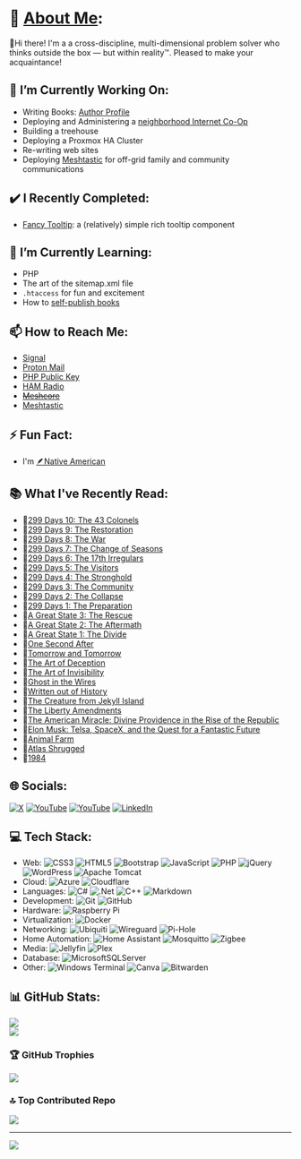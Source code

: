 # 💫 [About Me](https://JoeLevi.com):
👋Hi there! I'm a a cross-discipline, multi-dimensional problem solver who thinks outside the box — but within reality™. Pleased to make your acquaintance!

## 🔭 I’m Currently Working On:
  - Writing Books: [Author Profile](https://amzn.to/41l353a)
  - Deploying and Administering a [neighborhood Internet Co-Op](https://CraveBroadband.com)
  - Building a treehouse
  - Deploying a Proxmox HA Cluster
  - Re-writing web sites
  - Deploying [Meshtastic](https://meshtastic.org/) for off-grid family and community communications

## ✔️ I Recently Completed:
  - [Fancy Tooltip](https://github.com/joelevi/fancy-tooltip): a (relatively) simple rich tooltip component
  
## 🌱 I’m Currently Learning:
  - PHP
  - The art of the sitemap.xml file
  - `.htaccess` for fun and excitement
  - How to [self-publish books](https://amzn.to/41l353a)
  
## 📫 How to Reach Me:
  - [Signal](https://signal.me/#eu/kez2d3EnvXoe-gjPhHb-k60FX4wUPr8ib7FzcJlDBEMWAqf4C7NGHIFJYrARuQKG)
  - [Proton Mail](mailto:Joe@JoeLevi.com)
  - [PHP Public Key](https://raw.githubusercontent.com/joelevi/joelevi/refs/heads/main/Joe%20Levi's%20public%20key.asc)
  - [HAM Radio](https://www.qrz.com/db/KF7NWA)
  - ~~[Meshcore](https://meshcore.co.uk/)~~
  - [Meshtastic](https://meshtastic.org/)

## ⚡ Fun Fact:
  - I'm [🪶Native American](https://RepublicanNatives.com)

## 📚 What I've Recently Read:
  - 📗[299 Days 10: The 43 Colonels](https://amzn.to/462x2aV)
  - 📗[299 Days 9: The Restoration](https://amzn.to/4mXArxA)
  - 📗[299 Days 8: The War](https://amzn.to/3UC6EOK)
  - 📗[299 Days 7: The Change of Seasons](https://amzn.to/4mu5NMu)
  - 📗[299 Days 6: The 17th Irregulars](https://amzn.to/4mG86LO)
  - 📗[299 Days 5: The Visitors](https://amzn.to/3Jm8Kjl)
  - 📗[299 Days 4: The Stronghold](https://amzn.to/4fEkYjj)
  - 📗[299 Days 3: The Community](https://amzn.to/41L7Xi8)
  - 📗[299 Days 2: The Collapse](https://amzn.to/41H43qA)
  - 📗[299 Days 1: The Preparation](https://amzn.to/4fl1KPE)
  - 📗[A Great State 3: The Rescue](https://amzn.to/4fDqClO)
  - 📗[A Great State 2: The Aftermath](https://amzn.to/416D8V6)
  - 📗[A Great State 1: The Divide](https://amzn.to/45FIgAO)
  - 📘[One Second After](https://amzn.to/452kakO)
  - 📘[Tomorrow and Tomorrow](https://amzn.to/472oq59)
  - 📙[The Art of Deception](https://amzn.to/472TwtA)
  - 📙[The Art of Invisibility](https://amzn.to/3V6oLMR)
  - 📙[Ghost in the Wires](https://amzn.to/3UTnXLv)
  - 📔[Written out of History](https://amzn.to/4lzWB82)
  - 📔[The Creature from Jekyll Island](https://amzn.to/4mMFNvq)
  - 📔[The Liberty Amendments](https://amzn.to/46XXSC9)
  - 📔[The American Miracle: Divine Providence in the Rise of the Republic](https://amzn.to/4mugcb2)
  - 📔[Elon Musk: Telsa, SpaceX, and the Quest for a Fantastic Future](https://amzn.to/418CqGW)
  - 📕[Animal Farm](https://amzn.to/4mk13Zs)
  - 📕[Atlas Shrugged](https://amzn.to/3HFquFP)
  - 📕[1984](https://amzn.to/3UyB849)

## 🌐 Socials:
[![X](https://img.shields.io/badge/X-black.svg?logo=X&logoColor=white)](https://x.com/joelevi) [![YouTube](https://img.shields.io/badge/YouTube-%23FF0000.svg?logo=YouTube&logoColor=white)](https://youtube.com/@joelevi) [![YouTube](https://img.shields.io/badge/YouTube-%23FF0000.svg?logo=YouTube&logoColor=white)](https://youtube.com/@joelevidotcom) [![LinkedIn](https://img.shields.io/badge/LinkedIn-%230077B5.svg?logo=linkedin&logoColor=white)](https://linkedin.com/in/joelevi)

## 💻 Tech Stack:
  - Web: ![CSS3](https://img.shields.io/badge/css3-%231572B6.svg?style=plastic&logo=css3&logoColor=white) ![HTML5](https://img.shields.io/badge/html5-%23E34F26.svg?style=plastic&logo=html5&logoColor=white) ![Bootstrap](https://img.shields.io/badge/bootstrap-%238511FA.svg?style=plastic&logo=bootstrap&logoColor=white) ![JavaScript](https://img.shields.io/badge/javascript-%23323330.svg?style=plastic&logo=javascript&logoColor=%23F7DF1E) ![PHP](https://img.shields.io/badge/php-%23777BB4.svg?style=plastic&logo=php&logoColor=white) ![jQuery](https://img.shields.io/badge/jquery-%230769AD.svg?style=plastic&logo=jquery&logoColor=white) ![WordPress](https://img.shields.io/badge/WordPress-%23117AC9.svg?style=plastic&logo=WordPress&logoColor=white) ![Apache Tomcat](https://img.shields.io/badge/apache%20tomcat-%23F8DC75.svg?style=plastic&logo=apache-tomcat&logoColor=black)
  - Cloud: ![Azure](https://img.shields.io/badge/azure-%230072C6.svg?style=plastic&logo=microsoftazure&logoColor=white) ![Cloudflare](https://img.shields.io/badge/Cloudflare-F38020?style=plastic&logo=Cloudflare&logoColor=white)
  - Languages: ![C#](https://img.shields.io/badge/c%23-%23239120.svg?style=plastic&logo=csharp&logoColor=white) ![.Net](https://img.shields.io/badge/.NET-5C2D91?style=plastic&logo=.net&logoColor=white) ![C++](https://img.shields.io/badge/c++-%2300599C.svg?style=plastic&logo=c%2B%2B&logoColor=white) ![Markdown](https://img.shields.io/badge/markdown-%23000000.svg?style=plastic&logo=markdown&logoColor=white)
  - Development: ![Git](https://img.shields.io/badge/git-%23F05033.svg?style=plastic&logo=git&logoColor=white) ![GitHub](https://img.shields.io/badge/github-%23121011.svg?style=plastic&logo=github&logoColor=white) 
  - Hardware: ![Raspberry Pi](https://img.shields.io/badge/-Raspberry_Pi-C51A4A?style=plastic&logo=Raspberry-Pi)
  - Virtualization: ![Docker](https://img.shields.io/badge/docker-%230db7ed.svg?style=plastic&logo=docker&logoColor=white)
  - Networking: ![Ubiquiti](https://img.shields.io/badge/ubiquiti-%230559C9.svg?style=plastic&logo=ubiquiti&logoColor=white) ![Wireguard](https://img.shields.io/badge/wireguard-%2388171A.svg?style=plastic&logo=wireguard&logoColor=white) ![Pi-Hole](https://img.shields.io/badge/pihole-%2396060C.svg?style=plastic&logo=pi-hole&logoColor=white)
  - Home Automation: ![Home Assistant](https://img.shields.io/badge/home%20assistant-%2341BDF5.svg?style=plastic&logo=home-assistant&logoColor=white) ![Mosquitto](https://img.shields.io/badge/mosquitto-%233C5280.svg?style=plastic&logo=eclipsemosquitto&logoColor=white) ![Zigbee](https://img.shields.io/badge/zigbee-%23EB0443.svg?style=plastic&logo=zigbee&logoColor=white)
  - Media: ![Jellyfin](https://img.shields.io/badge/jellyfin-%23000B25.svg?style=plastic&logo=Jellyfin&logoColor=00A4DC) ![Plex](https://img.shields.io/badge/plex-%23E5A00D.svg?style=plastic&logo=plex&logoColor=white)
  - Database: ![MicrosoftSQLServer](https://img.shields.io/badge/Microsoft%20SQL%20Server-CC2927?style=plastic&logo=microsoft%20sql%20server&logoColor=white)
  - Other: ![Windows Terminal](https://img.shields.io/badge/Windows%20Terminal-%234D4D4D.svg?style=plastic&logo=windows-terminal&logoColor=white) ![Canva](https://img.shields.io/badge/Canva-%2300C4CC.svg?style=plastic&logo=Canva&logoColor=white) ![Bitwarden](https://img.shields.io/badge/bitwarden-%23175DDC.svg?style=plastic&logo=bitwarden&logoColor=white) 

## 📊 GitHub Stats:
<!-- ![](https://github-readme-stats.vercel.app/api?username=joelevi&theme=dark&hide_border=false&include_all_commits=true&count_private=true)<br/> -->
![](https://nirzak-streak-stats.vercel.app/?user=joelevi&theme=dark&hide_border=false)<br/>
![](https://github-readme-stats.vercel.app/api/top-langs/?username=joelevi&theme=dark&hide_border=false&include_all_commits=true&count_private=true&layout=compact)

### 🏆 GitHub Trophies
![](https://github-profile-trophy.vercel.app/?username=joelevi&theme=synthwave&no-frame=false&no-bg=true&margin-w=4)

### 🔝 Top Contributed Repo
![](https://github-contributor-stats.vercel.app/api?username=joelevi&limit=5&theme=dark&combine_all_yearly_contributions=true)

---
[![](https://visitcount.itsvg.in/api?id=joelevi&icon=0&color=0)](https://visitcount.itsvg.in)
